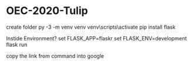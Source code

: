 # OEC-2020-Tulip

create folder
py -3 -m venv venv
venv\scripts\activate
pip install flask

Instide Environment?
set FLASK_APP=flaskr
set FLASK_ENV=development
flask run

copy the link from command into google
